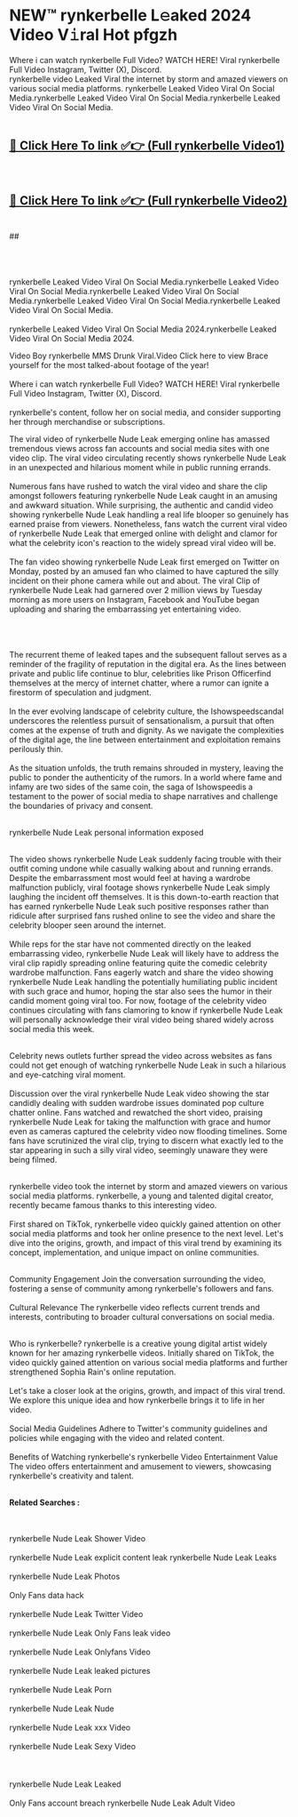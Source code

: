 
# NEW™ rynkerbelle L𝚎aked 2024 Video V𝚒ral Hot pfgzh

Where i can watch rynkerbelle Full Video? WATCH HERE! Viral rynkerbelle Full Video Instagram, Twitter (X), Discord. <br>
rynkerbelle video Leaked Viral the internet by storm and amazed viewers on various social media platforms. rynkerbelle Leaked Video Viral On Social Media.rynkerbelle Leaked Video Viral On Social Media.rynkerbelle Leaked Video Viral On Social Media.<br>
 <br>

##  <a href="https://clipsfans.site?title=rynkerbelle&ref=git">🔴 Click Here To link ✅👉 (Full rynkerbelle Video1) </a><br>
  <br>

##  <a href="https://clipsfans.site?title=rynkerbelle&ref=git">🔴 Click Here To link ✅👉 (Full rynkerbelle Video2)</a><br>
  <br>
  ##


  <br>

  <br>

<br><br>
rynkerbelle Leaked Video Viral On Social Media.rynkerbelle Leaked Video Viral On Social Media.rynkerbelle Leaked Video Viral On Social Media.rynkerbelle Leaked Video Viral On Social Media.rynkerbelle Leaked Video Viral On Social Media.
<br><br>
rynkerbelle Leaked Video Viral On Social Media 2024.rynkerbelle Leaked Video Viral On Social Media 2024.


Video Boy rynkerbelle MMS Drunk Viral.Video Click here to view Brace yourself for the most talked-about footage of the year!
<br><br>
Where i can watch rynkerbelle Full Video? WATCH HERE! Viral rynkerbelle Full Video Instagram, Twitter (X), Discord.
<br><br>
rynkerbelle's content, follow her on social media, and consider supporting her through merchandise or subscriptions.


The viral video of rynkerbelle Nude Leak emerging online has amassed tremendous views across fan accounts and social media sites with one video clip. The viral video circulating recently shows rynkerbelle Nude Leak in an unexpected and hilarious moment while in public running errands.
<br><br>
Numerous fans have rushed to watch the viral video and share the clip amongst followers featuring rynkerbelle Nude Leak caught in an amusing and awkward situation. While surprising, the authentic and candid video showing rynkerbelle Nude Leak handling a real life blooper so genuinely has earned praise from viewers. Nonetheless, fans watch the current viral video of rynkerbelle Nude Leak that emerged online with delight and clamor for what the celebrity icon's reaction to the widely spread viral video will be.
<br><br>
The fan video showing rynkerbelle Nude Leak first emerged on Twitter on Monday, posted by an amused fan who claimed to have captured the silly incident on their phone camera while out and about. The viral Clip of rynkerbelle Nude Leak had garnered over 2 million views by Tuesday morning as more users on Instagram, Facebook and YouTube began uploading and sharing the embarrassing yet entertaining video.
<br><br>


<br><br>
The recurrent theme of leaked tapes and the subsequent fallout serves as a reminder of the fragility of reputation in the digital era. As the lines between private and public life continue to blur, celebrities like Prison Officerfind themselves at the mercy of internet chatter, where a rumor can ignite a firestorm of speculation and judgment.
<br><br>
In the ever evolving landscape of celebrity culture, the Ishowspeedscandal underscores the relentless pursuit of sensationalism, a pursuit that often comes at the expense of truth and dignity. As we navigate the complexities of the digital age, the line between entertainment and exploitation remains perilously thin.
<br><br>
As the situation unfolds, the truth remains shrouded in mystery, leaving the public to ponder the authenticity of the rumors. In a world where fame and infamy are two sides of the same coin, the saga of Ishowspeedis a testament to the power of social media to shape narratives and challenge the boundaries of privacy and consent.
<br><br>





rynkerbelle Nude Leak personal information exposed
<br><br>



The video shows rynkerbelle Nude Leak suddenly facing trouble with their outfit coming undone while casually walking about and running errands. Despite the embarrassment most would feel at having a wardrobe malfunction publicly, viral footage shows rynkerbelle Nude Leak simply laughing the incident off themselves. It is this down-to-earth reaction that has earned rynkerbelle Nude Leak such positive responses rather than ridicule after surprised fans rushed online to see the video and share the celebrity blooper seen around the internet.
<br><br>
While reps for the star have not commented directly on the leaked embarrassing video, rynkerbelle Nude Leak will likely have to address the viral clip rapidly spreading online featuring quite the comedic celebrity wardrobe malfunction. Fans eagerly watch and share the video showing rynkerbelle Nude Leak handling the potentially humiliating public incident with such grace and humor, hoping the star also sees the humor in their candid moment going viral too. For now, footage of the celebrity video continues circulating with fans clamoring to know if rynkerbelle Nude Leak will personally acknowledge their viral video being shared widely across social media this week.
<br><br>

Celebrity news outlets further spread the video across websites as fans could not get enough of watching rynkerbelle Nude Leak in such a hilarious and eye-catching viral moment.
<br><br>
Discussion over the viral rynkerbelle Nude Leak video showing the star candidly dealing with sudden wardrobe issues dominated pop culture chatter online. Fans watched and rewatched the short video, praising rynkerbelle Nude Leak for taking the malfunction with grace and humor even as cameras captured the celebrity video now flooding timelines. Some fans have scrutinized the viral clip, trying to discern what exactly led to the star appearing in such a silly viral video, seemingly unaware they were being filmed.
<br><br>


rynkerbelle video took the internet by storm and amazed viewers on various social media platforms. rynkerbelle, a young and talented digital creator, recently became famous thanks to this interesting video.
<br><br>
First shared on TikTok, rynkerbelle video quickly gained attention on other social media platforms and took her online presence to the next level. Let's dive into the origins, growth, and impact of this viral trend by examining its concept, implementation, and unique impact on online communities.
<br><br>

Community Engagement Join the conversation surrounding the video, fostering a sense of community among rynkerbelle's followers and fans.
<br><br>
Cultural Relevance The rynkerbelle video reflects current trends and interests, contributing to broader cultural conversations on social media.
<br><br>




Who is rynkerbelle? rynkerbelle is a creative young digital artist widely known for her amazing rynkerbelle videos. Initially shared on TikTok, the video quickly gained attention on various social media platforms and further strengthened Sophia Rain's online reputation.
<br><br>
Let's take a closer look at the origins, growth, and impact of this viral trend. We explore this unique idea and how rynkerbelle brings it to life in her video.
<br><br>
Social Media Guidelines Adhere to Twitter's community guidelines and policies while engaging with the video and related content.
<br><br>
Benefits of Watching rynkerbelle's rynkerbelle Video Entertainment Value The video offers entertainment and amusement to viewers, showcasing rynkerbelle's creativity and talent.
<br><br>




<strong>Related Searches :</strong>

<br><br>
rynkerbelle Nude Leak Shower Video
<br><br>
rynkerbelle Nude Leak explicit content leak
rynkerbelle Nude Leak Leaks
<br><br>
rynkerbelle Nude Leak Photos
<br><br>
Only Fans data hack
<br><br>
rynkerbelle Nude Leak Twitter Video
<br><br>
rynkerbelle Nude Leak Only Fans leak video
<br><br>
rynkerbelle Nude Leak Onlyfans Video
<br><br>
rynkerbelle Nude Leak leaked pictures
<br><br>
rynkerbelle Nude Leak Porn
<br><br>
rynkerbelle Nude Leak Nude
<br><br>
rynkerbelle Nude Leak xxx Video
<br><br>
rynkerbelle Nude Leak Sexy Video
<br><br>
<br><br>
rynkerbelle Nude Leak Leaked
<br><br>
Only Fans account breach
rynkerbelle Nude Leak Adult Video
<br><br>
